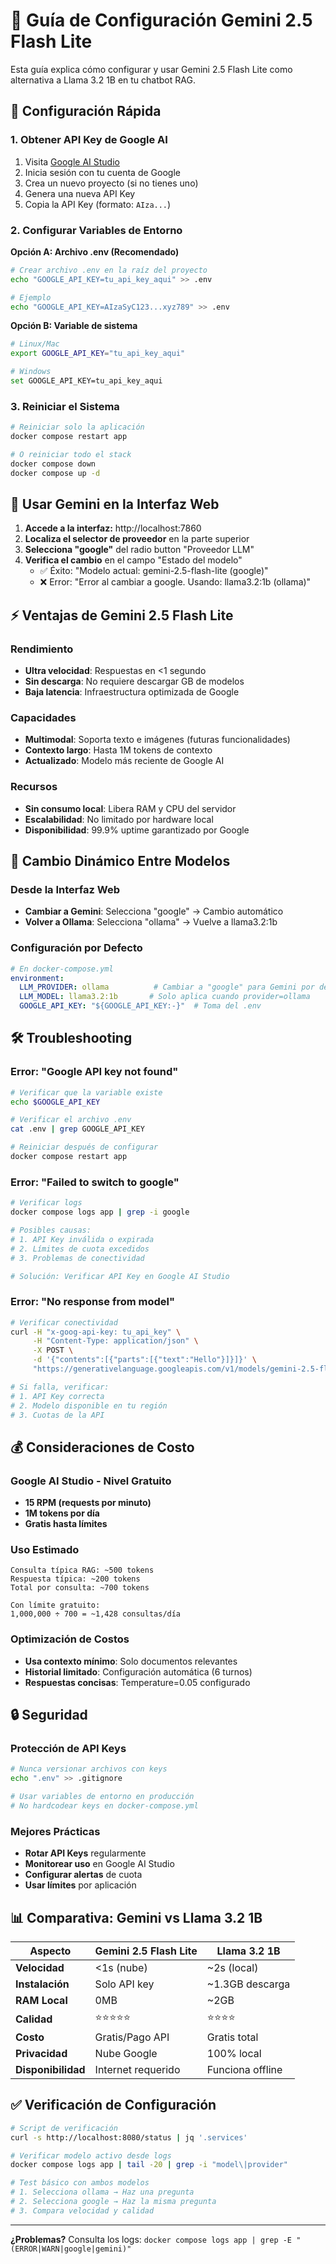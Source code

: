 # 🤖 Guía de Configuración Gemini 2.5 Flash Lite

Esta guía explica cómo configurar y usar Gemini 2.5 Flash Lite como alternativa a Llama 3.2 1B en tu chatbot RAG.

## 🚀 Configuración Rápida

### 1. Obtener API Key de Google AI

1. Visita [Google AI Studio](https://makersuite.google.com/app/apikey)
2. Inicia sesión con tu cuenta de Google
3. Crea un nuevo proyecto (si no tienes uno)
4. Genera una nueva API Key
5. Copia la API Key (formato: `AIza...`)

### 2. Configurar Variables de Entorno

**Opción A: Archivo .env (Recomendado)**
```bash
# Crear archivo .env en la raíz del proyecto
echo "GOOGLE_API_KEY=tu_api_key_aqui" >> .env

# Ejemplo
echo "GOOGLE_API_KEY=AIzaSyC123...xyz789" >> .env
```

**Opción B: Variable de sistema**
```bash
# Linux/Mac
export GOOGLE_API_KEY="tu_api_key_aqui"

# Windows
set GOOGLE_API_KEY=tu_api_key_aqui
```

### 3. Reiniciar el Sistema

```bash
# Reiniciar solo la aplicación
docker compose restart app

# O reiniciar todo el stack
docker compose down
docker compose up -d
```

## 🎯 Usar Gemini en la Interfaz Web

1. **Accede a la interfaz:** http://localhost:7860
2. **Localiza el selector de proveedor** en la parte superior
3. **Selecciona "google"** del radio button "Proveedor LLM"
4. **Verifica el cambio** en el campo "Estado del modelo"
   - ✅ Éxito: "Modelo actual: gemini-2.5-flash-lite (google)"
   - ❌ Error: "Error al cambiar a google. Usando: llama3.2:1b (ollama)"

## ⚡ Ventajas de Gemini 2.5 Flash Lite

### Rendimiento
- **Ultra velocidad**: Respuestas en <1 segundo
- **Sin descarga**: No requiere descargar GB de modelos
- **Baja latencia**: Infraestructura optimizada de Google

### Capacidades
- **Multimodal**: Soporta texto e imágenes (futuras funcionalidades)
- **Contexto largo**: Hasta 1M tokens de contexto
- **Actualizado**: Modelo más reciente de Google AI

### Recursos
- **Sin consumo local**: Libera RAM y CPU del servidor
- **Escalabilidad**: No limitado por hardware local
- **Disponibilidad**: 99.9% uptime garantizado por Google

## 🔄 Cambio Dinámico Entre Modelos

### Desde la Interfaz Web
- **Cambiar a Gemini**: Selecciona "google" → Cambio automático
- **Volver a Ollama**: Selecciona "ollama" → Vuelve a llama3.2:1b

### Configuración por Defecto
```yaml
# En docker-compose.yml
environment:
  LLM_PROVIDER: ollama          # Cambiar a "google" para Gemini por defecto
  LLM_MODEL: llama3.2:1b       # Solo aplica cuando provider=ollama
  GOOGLE_API_KEY: "${GOOGLE_API_KEY:-}"  # Toma del .env
```

## 🛠️ Troubleshooting

### Error: "Google API key not found"
```bash
# Verificar que la variable existe
echo $GOOGLE_API_KEY

# Verificar el archivo .env
cat .env | grep GOOGLE_API_KEY

# Reiniciar después de configurar
docker compose restart app
```

### Error: "Failed to switch to google"
```bash
# Verificar logs
docker compose logs app | grep -i google

# Posibles causas:
# 1. API Key inválida o expirada
# 2. Límites de cuota excedidos
# 3. Problemas de conectividad

# Solución: Verificar API Key en Google AI Studio
```

### Error: "No response from model"
```bash
# Verificar conectividad
curl -H "x-goog-api-key: tu_api_key" \
     -H "Content-Type: application/json" \
     -X POST \
     -d '{"contents":[{"parts":[{"text":"Hello"}]}]}' \
     "https://generativelanguage.googleapis.com/v1/models/gemini-2.5-flash-lite:generateContent"

# Si falla, verificar:
# 1. API Key correcta
# 2. Modelo disponible en tu región
# 3. Cuotas de la API
```

## 💰 Consideraciones de Costo

### Google AI Studio - Nivel Gratuito
- **15 RPM (requests por minuto)**
- **1M tokens por día** 
- **Gratis hasta límites**

### Uso Estimado
```
Consulta típica RAG: ~500 tokens
Respuesta típica: ~200 tokens
Total por consulta: ~700 tokens

Con límite gratuito:
1,000,000 ÷ 700 = ~1,428 consultas/día
```

### Optimización de Costos
- **Usa contexto mínimo**: Solo documentos relevantes
- **Historial limitado**: Configuración automática (6 turnos)
- **Respuestas concisas**: Temperature=0.05 configurado

## 🔒 Seguridad

### Protección de API Keys
```bash
# Nunca versionar archivos con keys
echo ".env" >> .gitignore

# Usar variables de entorno en producción
# No hardcodear keys en docker-compose.yml
```

### Mejores Prácticas
- **Rotar API Keys** regularmente
- **Monitorear uso** en Google AI Studio
- **Configurar alertas** de cuota
- **Usar límites** por aplicación

## 📊 Comparativa: Gemini vs Llama 3.2 1B

| Aspecto | Gemini 2.5 Flash Lite | Llama 3.2 1B |
|---------|------------------------|---------------|
| **Velocidad** | <1s (nube) | ~2s (local) |
| **Instalación** | Solo API key | ~1.3GB descarga |
| **RAM Local** | 0MB | ~2GB |
| **Calidad** | ⭐⭐⭐⭐⭐ | ⭐⭐⭐⭐ |
| **Costo** | Gratis/Pago API | Gratis total |
| **Privacidad** | Nube Google | 100% local |
| **Disponibilidad** | Internet requerido | Funciona offline |

## ✅ Verificación de Configuración

```bash
# Script de verificación
curl -s http://localhost:8080/status | jq '.services'

# Verificar modelo activo desde logs
docker compose logs app | tail -20 | grep -i "model\|provider"

# Test básico con ambos modelos
# 1. Selecciona ollama → Haz una pregunta
# 2. Selecciona google → Haz la misma pregunta
# 3. Compara velocidad y calidad
```

---

**¿Problemas?** Consulta los logs: `docker compose logs app | grep -E "(ERROR|WARN|google|gemini)"`